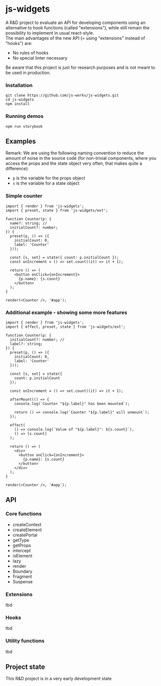 # js-widgets

A R&D project to evaluate an API for developing components using an alternative to hook functions (called "extensions"), while still remain the possibility to implement in usual react-style.
<br />
The main advantages of the new API (= using "extensions" instead of "hooks") are:

- No rules of hooks
- No special linter necessary

Be aware that this project is just for research purposes and is not meant to be used in production.

### Installation

```
git clone https://github.com/js-works/js-widgets.git
cd js-widgets
npm install
```

### Running demos

```
npm run storybook
```

## Examples

Remark: We are using the following naming convention to
reduce the amount of noise in the source code (for non-trivial
components, where you access the props and the state object
very often, that makes quite a difference):

- `p` is the variable for the props object
- `s` is the variable for a state object

### Simple counter

```tsx
import { render } from 'js-widgets';
import { preset, state } from 'js-widgets/ext';

function Counter(p: {
  name?: string; //
  initialCount?: number;
}) {
  preset(p, () => ({
    initialCount: 0,
    label: 'Counter'
  }));

  const [s, set] = state({ count: p.initialCount });
  const onIncrement = () => set.count((it) => it + 1);

  return () => (
    <button onClick={onIncrement}>
      {p.name}: {s.count}
    </button>
  );
}

render(<Counter />, '#app');
```

### Additional example - showing some more features

```tsx
import { render } from 'js-widgets';
import { effect, preset, state } from 'js-widgets/ext';

function Counter(p: {
  initialCount?: number; //
  label?: string;
}) {
  preset(p, () => ({
    initialCount: 0,
    label: 'Counter'
  }));

  const [s, set] = state({
    count: p.initialCount
  });

  const onIncrement = () => set.count((it) => it + 1);

  afterMount(() => {
    console.log(`Counter "${p.label}" has been mounted`);

    return () => console.log(`Counter "${p.label}" will unmount`);
  });

  effect(
    () => console.log(`Value of "${p.label}": ${s.count}`),
    () => [s.count]
  );

  return () => (
    <div>
      <button onClick={onIncrement}>
        {p.name}: {s.count}
      </button>
    </div>
  );
}

render(<Counter />, '#app');
```

## API

### Core functions

- createContext
- createElement
- createPortal
- getType
- getProps
- intercept
- isElement
- lazy
- render
- Boundary
- Fragment
- Suspense

### Extensions

tbd

### Hooks

tbd

### Utility functions

tbd

## Project state

This R&D project is in a very early development state
